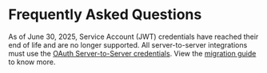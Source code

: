 # Frequently Asked Questions

<InlineAlert slots="text"/>

As of June 30, 2025, Service Account (JWT) credentials have reached their end of life and are no longer supported. All server-to-server integrations must use the [OAuth Server-to-Server credentials](../../authentication/ServerToServerAuthentication/implementation.md). View the [migration guide](../../authentication/ServerToServerAuthentication/migration.md) to know more.
